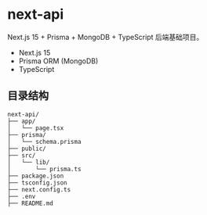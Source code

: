 # next-api

Next.js 15 + Prisma + MongoDB + TypeScript 后端基础项目。

- Next.js 15
- Prisma ORM (MongoDB)
- TypeScript

## 目录结构

```
next-api/
├── app/
│   └── page.tsx
├── prisma/
│   └── schema.prisma
├── public/
├── src/
│   └── lib/
│       └── prisma.ts
├── package.json
├── tsconfig.json
├── next.config.ts
├── .env
├── README.md
``` 